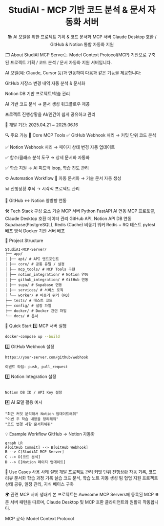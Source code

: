 <h1 align="center">StudiAI - MCP 기반 코드 분석 & 문서 자동화 서버</h1> <p align="center"> 📚 AI 모델을 위한 프로젝트 기획 & 코드 문서화 MCP 서버 Claude Desktop 호환 / GitHub & Notion 통합 자동화 지원 </p>
🗂️ About
StudiAI MCP Server는 Model Context Protocol(MCP) 기반으로 구축된
프로젝트 기획 / 코드 분석 / 문서 자동화 지원 서버입니다.

AI 모델(예: Claude, Cursor 등)과 연동하여 다음과 같은 기능을 제공합니다:

GitHub 저장소 변경 내역 자동 분석 & 문서화

Notion DB 기반 프로젝트/학습 관리

AI 기반 코드 분석 → 문서 생성 워크플로우 제공

프로젝트 진행상황을 AI/인간이 쉽게 공유하고 관리

📅 개발 기간: 2025.04.21 ~ 2025.06.16

🔍 주요 기능
🚀 Core MCP Tools
✅ GitHub Webhook 처리 → 커밋 단위 코드 분석

✅ Notion Webhook 처리 → 페이지 상태 변경 자동 업데이트

✅ 함수/클래스 분석 도구 → 상세 문서화 자동화

✅ 학습 지원 → AI 피드백 loop, 학습 진도 관리

⚙️ Automation Workflow
🔄 자동 문서화 → 기술 문서 자동 생성

📊 진행상황 추적 → 시각적 프로젝트 관리

🔗 GitHub ↔ Notion 양방향 연동

🛠️ Tech Stack
구성 요소	기술
MCP 서버	Python FastAPI
AI 연동	MCP 프로토콜, Claude Desktop 호환
데이터 관리	GitHub API, Notion API
DB 연동	Supabase(PostgreSQL), Redis (Cache)
비동기 워커	Redis + RQ
테스트	pytest
배포 방식	Docker 기반 서버 배포

📁 Project Structure
```
StudiAI-MCP-Server/
├── app/
│ ├── api/ # API 엔드포인트
│ ├── core/ # 공통 유틸 / 설정
│ ├── mcp_tools/ # MCP Tools 구현
│ ├── notion_integration/ # Notion 연동
│ ├── github_integration/ # GitHub 연동
│ ├── supa/ # Supabase 연동
│ ├── services/ # 서비스 로직
│ └── worker/ # 비동기 워커 (RQ)
├── tests/ # 테스트 코드
├── config/ # 설정 파일
├── docker/ # Docker 관련 파일
└── docs/ # 문서
```

🚀 Quick Start
1️⃣ MCP 서버 실행
```bash
docker-compose up --build
```

2️⃣ GitHub Webhook 설정
```text
https://your-server.com/github/webhook

이벤트 타입: push, pull_request
```

3️⃣ Notion Integration 설정
```text

Notion DB ID / API Key 설정
```

4️⃣ AI 모델 활용 예시
```text
"최근 커밋 분석해서 Notion 업데이트해줘"
"이번 주 학습 내용을 정리해줘"
"코드 변경 사항 문서화해줘"
```

💡 Example Workflow
GitHub → Notion 자동화
```mermaid
graph LR
A[GitHub Commit] --> B[GitHub Webhook]
B --> C[StudiAI MCP Server]
C --> D[코드 분석]
D --> E[Notion 페이지 업데이트]
```

🎯 Use Cases
사용 사례	설명
개발 프로젝트 관리	커밋 단위 진행상황 자동 기록, 코드 리뷰 문서화
학습 과정 기록	실습 코드 분석, 학습 노트 자동 생성
팀 협업 지원	프로젝트 상태 공유, 일정 관리, 지식 베이스 구축

🌍 관련 MCP 서버 생태계
본 프로젝트는 Awesome MCP Servers에 등록된 MCP 표준 서버 패턴을 따르며,
Claude Desktop 및 MCP 호환 클라이언트와 원활히 작동합니다.

MCP 공식: Model Context Protocol
